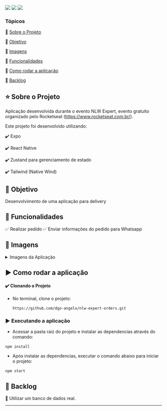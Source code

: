 <p align="left">

  <img src="https://img.shields.io/static/v1?label=Expo&message=platform&color=blue&style=for-the-badge&logoColor=white&logo=expo"/>
  <img src="https://img.shields.io/static/v1?label=Typescript&message=language&color=red&style=for-the-badge&logo=typescript"/>

  <img src="https://img.shields.io/static/v1?label=react native&message=framework&color=yellow&style=for-the-badge&logo=react"/>

</p>

### Tópicos

:small_blue_diamond: [Sobre o Projeto](#star-sobre-o-projeto)

:small_blue_diamond: [Objetivo](#dart-objetivo)

:small_blue_diamond: [Imagens](#sunrise_over_mountains-imagens)

:small_blue_diamond: [Funcionalidades](#bookmark_tabs-funcionalidades)

:small_blue_diamond: [Como rodar a aplicação](#arrow_forward-como-rodar-a-aplicação)

:small_blue_diamond: [Backlog](#dart-backlog)

## :star: Sobre o Projeto

Aplicação desenvolvida durante o evento NLW Expert, evento gratuito organizado pelo Rocketseat (https://www.rocketseat.com.br/).

Este projeto foi desenvolvido utilizando:

:heavy_check_mark: Expo

:heavy_check_mark: React Native

:heavy_check_mark: Zustand para gerenciamento de estado

:heavy_check_mark: Tailwind (Native Wind)


## :dart: Objetivo

Desenvolvimento de uma aplicação para delivery

## :bookmark_tabs: Funcionalidades

:white_check_mark: Realizar pedido
:white_check_mark: Enviar informações do pedido para Whatsapp

## :sunrise_over_mountains: Imagens

<details>
<summary> Imagens da Aplicação </summary>

![](./images/order_1.png)
![](./images/order_2.png)
![](./images/order_3.png)

</details>

## :arrow_forward: Como rodar a aplicação


#### :heavy_check_mark: Clonando o Projeto

- No terminal, clone o projeto:

  ```
  https://github.com/dgo-angelo/nlw-expert-orders.git
  ```

### :arrow_forward: Executando a aplicação

- Acessar a pasta raiz do projeto e instalar as dependencias através do comando:

```
npm install
```

- Após instalar as dependencias, executar o comando abaixo para iniciar o projeto:

```
npm start
```

## :dart: Backlog

:black_square_button: Utilizar um banco de dados real.

<hr/>
